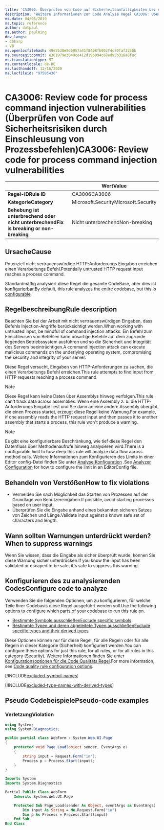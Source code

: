 ```yaml
---
title: 'CA3006: Überprüfen von Code auf Sicherheitsanfälligkeiten bei der Prozess Befehls Injektion (Code Analyse)'
description: 'Weitere Informationen zur Code Analyse Regel CA3006: Überprüfen von Code auf Sicherheitsrisiken bei der Prozess Eingabe'
ms.date: 04/03/2019
ms.topic: reference
author: dotpaul
ms.author: paulming
dev_langs:
- CSharp
- VB
ms.openlocfilehash: 49e5538e8d6957a41f8408fb002f4c80faf3360b
ms.sourcegitcommit: e301979e3049ce412d19b094c60ed95b316a8f8c
ms.translationtype: MT
ms.contentlocale: de-DE
ms.lasthandoff: 12/16/2020
ms.locfileid: "97595436"
---
```

# <a name="ca3006-review-code-for-process-command-injection-vulnerabilities"></a><span data-ttu-id="ac168-103">CA3006: Review code for process command injection vulnerabilities (Überprüfen von Code auf Sicherheitsrisiken durch Einschleusung von Prozessbefehlen)</span><span class="sxs-lookup"><span data-stu-id="ac168-103">CA3006: Review code for process command injection vulnerabilities</span></span>

| | <span data-ttu-id="ac168-104">Wert</span><span class="sxs-lookup"><span data-stu-id="ac168-104">Value</span></span> |
|-|-|
| <span data-ttu-id="ac168-105">**Regel-ID**</span><span class="sxs-lookup"><span data-stu-id="ac168-105">**Rule ID**</span></span> |<span data-ttu-id="ac168-106">CA3006</span><span class="sxs-lookup"><span data-stu-id="ac168-106">CA3006</span></span>|
| <span data-ttu-id="ac168-107">**Kategorie**</span><span class="sxs-lookup"><span data-stu-id="ac168-107">**Category**</span></span> |<span data-ttu-id="ac168-108">Microsoft.Security</span><span class="sxs-lookup"><span data-stu-id="ac168-108">Microsoft.Security</span></span>|
| <span data-ttu-id="ac168-109">**Behebung ist unterbrechend oder nicht unterbrechend**</span><span class="sxs-lookup"><span data-stu-id="ac168-109">**Fix is breaking or non-breaking**</span></span> |<span data-ttu-id="ac168-110">Nicht unterbrechend</span><span class="sxs-lookup"><span data-stu-id="ac168-110">Non-breaking</span></span>|

## <a name="cause"></a><span data-ttu-id="ac168-111">Ursache</span><span class="sxs-lookup"><span data-stu-id="ac168-111">Cause</span></span>

<span data-ttu-id="ac168-112">Potenziell nicht vertrauenswürdige HTTP-Anforderungs Eingaben erreichen einen Verarbeitungs Befehl.</span><span class="sxs-lookup"><span data-stu-id="ac168-112">Potentially untrusted HTTP request input reaches a process command.</span></span>

<span data-ttu-id="ac168-113">Standardmäßig analysiert diese Regel die gesamte CodeBase, aber dies ist [konfigurierbar](#configure-code-to-analyze).</span><span class="sxs-lookup"><span data-stu-id="ac168-113">By default, this rule analyzes the entire codebase, but this is [configurable](#configure-code-to-analyze).</span></span>

## <a name="rule-description"></a><span data-ttu-id="ac168-114">Regelbeschreibung</span><span class="sxs-lookup"><span data-stu-id="ac168-114">Rule description</span></span>

<span data-ttu-id="ac168-115">Beachten Sie bei der Arbeit mit nicht vertrauenswürdigen Eingaben, dass Befehls Injection-Angriffe berücksichtigt werden.</span><span class="sxs-lookup"><span data-stu-id="ac168-115">When working with untrusted input, be mindful of command injection attacks.</span></span> <span data-ttu-id="ac168-116">Ein Befehl zum Einschleusen von Befehlen kann bösartige Befehle auf dem zugrunde liegenden Betriebssystem ausführen und so die Sicherheit und Integrität des Servers beeinträchtigen.</span><span class="sxs-lookup"><span data-stu-id="ac168-116">A command injection attack can execute malicious commands on the underlying operating system, compromising the security and integrity of your server.</span></span>

<span data-ttu-id="ac168-117">Diese Regel versucht, Eingaben von HTTP-Anforderungen zu suchen, die einen Verarbeitungs Befehl erreichen.</span><span class="sxs-lookup"><span data-stu-id="ac168-117">This rule attempts to find input from HTTP requests reaching a process command.</span></span>

> [!NOTE]
> <span data-ttu-id="ac168-118">Diese Regel kann keine Daten über Assemblys hinweg verfolgen.</span><span class="sxs-lookup"><span data-stu-id="ac168-118">This rule can't track data across assemblies.</span></span> <span data-ttu-id="ac168-119">Wenn eine Assembly z. b. die HTTP-Anforderungs Eingabe liest und Sie dann an eine andere Assembly übergibt, die einen Prozess startet, erzeugt diese Regel keine Warnung.</span><span class="sxs-lookup"><span data-stu-id="ac168-119">For example, if one assembly reads the HTTP request input and then passes it to another assembly that starts a process, this rule won't produce a warning.</span></span>

> [!NOTE]
> <span data-ttu-id="ac168-120">Es gibt eine konfigurierbare Beschränkung, wie tief diese Regel den Datenfluss über Methodenaufrufe hinweg analysieren wird.</span><span class="sxs-lookup"><span data-stu-id="ac168-120">There is a configurable limit to how deep this rule will analyze data flow across method calls.</span></span> <span data-ttu-id="ac168-121">Weitere Informationen zum Konfigurieren des Limits in einer Editor config-Datei finden Sie unter [Analyse Konfiguration](https://github.com/dotnet/roslyn-analyzers/blob/master/docs/Analyzer%20Configuration.md#dataflow-analysis) .</span><span class="sxs-lookup"><span data-stu-id="ac168-121">See [Analyzer Configuration](https://github.com/dotnet/roslyn-analyzers/blob/master/docs/Analyzer%20Configuration.md#dataflow-analysis) for how to configure the limit in an EditorConfig file.</span></span>

## <a name="how-to-fix-violations"></a><span data-ttu-id="ac168-122">Behandeln von Verstößen</span><span class="sxs-lookup"><span data-stu-id="ac168-122">How to fix violations</span></span>

- <span data-ttu-id="ac168-123">Vermeiden Sie nach Möglichkeit das Starten von Prozessen auf der Grundlage von Benutzereingaben.</span><span class="sxs-lookup"><span data-stu-id="ac168-123">If possible, avoid starting processes based on user input.</span></span>
- <span data-ttu-id="ac168-124">Überprüfen Sie die Eingabe anhand eines bekannten sicheren Satzes von Zeichen und Länge.</span><span class="sxs-lookup"><span data-stu-id="ac168-124">Validate input against a known safe set of characters and length.</span></span>

## <a name="when-to-suppress-warnings"></a><span data-ttu-id="ac168-125">Wann sollten Warnungen unterdrückt werden?</span><span class="sxs-lookup"><span data-stu-id="ac168-125">When to suppress warnings</span></span>

<span data-ttu-id="ac168-126">Wenn Sie wissen, dass die Eingabe als sicher überprüft wurde, können Sie diese Warnung sicher unterdrücken.</span><span class="sxs-lookup"><span data-stu-id="ac168-126">If you know the input has been validated or escaped to be safe, it's safe to suppress this warning.</span></span>

## <a name="configure-code-to-analyze"></a><span data-ttu-id="ac168-127">Konfigurieren des zu analysierenden Codes</span><span class="sxs-lookup"><span data-stu-id="ac168-127">Configure code to analyze</span></span>

<span data-ttu-id="ac168-128">Verwenden Sie die folgenden Optionen, um zu konfigurieren, für welche Teile Ihrer Codebasis diese Regel ausgeführt werden soll.</span><span class="sxs-lookup"><span data-stu-id="ac168-128">Use the following options to configure which parts of your codebase to run this rule on.</span></span>

- [<span data-ttu-id="ac168-129">Bestimmte Symbole ausschließen</span><span class="sxs-lookup"><span data-stu-id="ac168-129">Exclude specific symbols</span></span>](#exclude-specific-symbols)
- [<span data-ttu-id="ac168-130">Bestimmte Typen und deren abgeleitete Typen ausschließen</span><span class="sxs-lookup"><span data-stu-id="ac168-130">Exclude specific types and their derived types</span></span>](#exclude-specific-types-and-their-derived-types)

<span data-ttu-id="ac168-131">Diese Optionen können nur für diese Regel, für alle Regeln oder für alle Regeln in dieser Kategorie (Sicherheit) konfiguriert werden.</span><span class="sxs-lookup"><span data-stu-id="ac168-131">You can configure these options for just this rule, for all rules, or for all rules in this category (Security).</span></span> <span data-ttu-id="ac168-132">Weitere Informationen finden Sie unter [Konfigurationsoptionen für die Code Qualitäts Regel](../code-quality-rule-options.md).</span><span class="sxs-lookup"><span data-stu-id="ac168-132">For more information, see [Code quality rule configuration options](../code-quality-rule-options.md).</span></span>

[!INCLUDE[excluded-symbol-names](~/includes/code-analysis/excluded-symbol-names.md)]

[!INCLUDE[excluded-type-names-with-derived-types](~/includes/code-analysis/excluded-type-names-with-derived-types.md)]

## <a name="pseudo-code-examples"></a><span data-ttu-id="ac168-133">Pseudo Codebeispiele</span><span class="sxs-lookup"><span data-stu-id="ac168-133">Pseudo-code examples</span></span>

### <a name="violation"></a><span data-ttu-id="ac168-134">Verletzung</span><span class="sxs-lookup"><span data-stu-id="ac168-134">Violation</span></span>

```csharp
using System;
using System.Diagnostics;

public partial class WebForm : System.Web.UI.Page
{
    protected void Page_Load(object sender, EventArgs e)
    {
        string input = Request.Form["in"];
        Process p = Process.Start(input);
    }
}
```

```vb
Imports System
Imports System.Diagnostics

Partial Public Class WebForm
    Inherits System.Web.UI.Page

    Protected Sub Page_Load(sender As Object, eventArgs as EventArgs)
        Dim input As String = Me.Request.Form("in")
        Dim p As Process = Process.Start(input)
    End Sub
End Class
```
